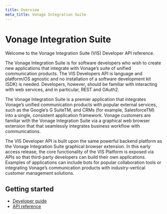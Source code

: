 ```yaml
---
title: Overview
meta_title: Vonage Integration Suite
---
```


# Vonage Integration Suite

Welcome to the Vonage Integration Suite (VIS) Developer API reference.

The Vonage Integration Suite is for software developers who wish to create new applications that integrate with Vonage’s suite of unified communication products. The VIS Developers API is language and platform/OS agnostic and no installation of a software development kit (SDK) is needed. Developers, however, should be familiar with interacting with web services, and in particular, REST and OAuth2.

The Vonage Integration Suite is a premier application that integrates Vonage’s unified communication products with popular external services, such as the Google’s G SuiteTM, and CRMs (for example, SalesforceTM) into a single, consistent application framework. Vonage customers are familiar with the Vonage Integration Suite via a graphical web browser extension that that seamlessly integrates business workflow with communications.

The VIS Developer API is built upon the same powerful backend platform as the Vonage Integration Suite graphical browser extension. In this early access release, the core functionality of the VIS Platform is exposed via APIs so that third-party developers can build their own applications. Examples of applications can include bots for popular collaboration tools or integrating Vonage’s communication products with industry-vertical customer management solutions.

## Getting started

* [Developer guide]()
* [API reference](/api/vonage-business-cloud/vgis)